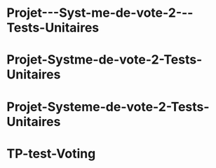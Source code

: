 # Projet---Syst-me-de-vote-2---Tests-Unitaires
# Projet-Systme-de-vote-2-Tests-Unitaires
# Projet-Systeme-de-vote-2-Tests-Unitaires
# TP-test-Voting
